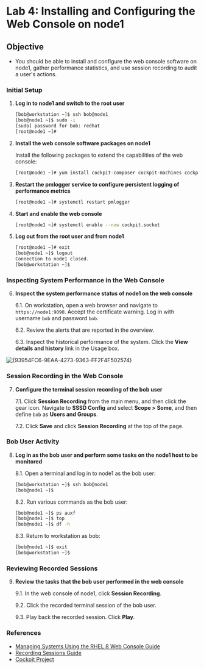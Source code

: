 # Lab 4: Installing and Configuring the Web Console on node1

## Objective

- You should be able to install and configure the web console software on node1, gather performance statistics, and use session recording to audit a user's actions.

### Initial Setup

1. **Log in to node1 and switch to the root user**

   ```bash
   [bob@workstation ~]$ ssh bob@node1
   [bob@node1 ~]$ sudo -i
   [sudo] password for bob: redhat
   [root@node1 ~]#
   ```

2. **Install the web console software packages on node1**

   Install the following packages to extend the capabilities of the web console:

   ```bash
   [root@node1 ~]# yum install cockpit-composer cockpit-machines cockpit-pcp cockpit-podman cockpit-session-recording tlog
   ```

3. **Restart the pmlogger service to configure persistent logging of performance metrics**

   ```bash
   [root@node1 ~]# systemctl restart pmlogger
   ```

4. **Start and enable the web console**

   ```bash
   [root@node1 ~]# systemctl enable --now cockpit.socket
   ```

5. **Log out from the root user and from node1**

   ```bash
   [root@node1 ~]# exit
   [bob@node1 ~]$ logout
   Connection to node1 closed.
   [bob@workstation ~]$
   ```

### Inspecting System Performance in the Web Console

6. **Inspect the system performance status of node1 on the web console**

   6.1. On workstation, open a web browser and navigate to `https://node1:9090`. Accept the certificate warning. Log in with username `bob` and password `bob`.

   6.2. Review the alerts that are reported in the overview.

   6.3. Inspect the historical performance of the system. Click the **View details and history** link in the Usage box.

![{93954FC6-9EAA-4273-9363-FF2F4F502574}](https://github.com/user-attachments/assets/2d130e6d-4cd9-42b1-ab91-8176df5d14cd)


### Session Recording in the Web Console

7. **Configure the terminal session recording of the bob user**

   7.1. Click **Session Recording** from the main menu, and then click the gear icon. Navigate to **SSSD Config** and select **Scope > Some**, and then define `bob` as **Users and Groups**.

   7.2. Click **Save** and click **Session Recording** at the top of the page.

### Bob User Activity

8. **Log in as the bob user and perform some tasks on the node1 host to be monitored**

   8.1. Open a terminal and log in to node1 as the bob user:

   ```bash
   [bob@workstation ~]$ ssh bob@node1
   [bob@node1 ~]$
   ```

   8.2. Run various commands as the bob user:

   ```bash
   [bob@node1 ~]$ ps auxf
   [bob@node1 ~]$ top
   [bob@node1 ~]$ df -h
   ```

   8.3. Return to workstation as bob:

   ```bash
   [bob@node1 ~]$ exit
   [bob@workstation ~]$
   ```

### Reviewing Recorded Sessions

9. **Review the tasks that the bob user performed in the web console**

   9.1. In the web console of node1, click **Session Recording**.

   9.2. Click the recorded terminal session of the bob user.

   9.3. Play back the recorded session. Click **Play**.

### References

- [Managing Systems Using the RHEL 8 Web Console Guide](https://access.redhat.com/documentation/en-us/red_hat_enterprise_linux/8/htmlsingle/managing_systems_using_the_rhel_8_web_console/index)
- [Recording Sessions Guide](https://access.redhat.com/documentation/en-us/red_hat_enterprise_linux/8/htmlsingle/recording_sessions/index)
- [Cockpit Project](http://www.cockpit-project.org)
